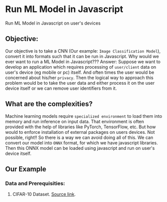 # Run ML Model in Javascript

Run ML Model in Javascript on user's devices

## Objective:

Our objective is to take a CNN (Our example: `Image Classification Model`), convert it into formats such that it can be run in Javascript. Why would we ever want to run a ML Model in Javascript??? Answer: Suppose we want to develop an application which requires processing of `user/client` data on user's device (eg mobile or pc) itself. And often times the user would be concerned about his/her `privacy`. Then the logical way to approach this problem would be to take the user data and either process it on the user device itself or we can remove user identifiers from it.

## What are the complexities?

Machine learning models require `specialized environment` to load them into memory and run inference on input data. That environment is often provided with the help of libraries like PyTorch, TensorFlow, etc. But how would to enforce installation of external packages on users devices. Not possible, right!! So there is a way we can avoid doing all of this. We can convert our model into `ONNX` format, for which we have javascript libraries. Then this ONNX model can be loaded using javascript and run on user's device itself.

## Our Example

### Data and Prerequisities:

1. CIFAR-10 Dataset. [Source link](https://www.cs.toronto.edu/~kriz/cifar.html).
